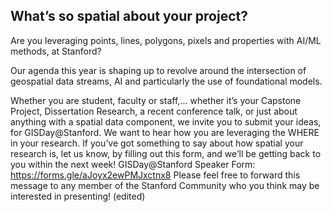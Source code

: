 ## What’s so spatial about your project?



Are you leveraging points, lines, polygons, pixels and properties with AI/ML methods, at Stanford?

Our agenda this year is shaping up to revolve around the intersection of geospatial data streams, AI and particularly the use of foundational models. 

Whether you are student, faculty or staff,... whether it’s your Capstone Project, Dissertation Research, a recent conference talk, or just about anything with a spatial data component, we invite you to submit your ideas, for GISDay@Stanford. We want to hear how you are leveraging the WHERE in your research.
If you’ve got something to say about how spatial your research is, let us know, by filling out this form, and we’ll be getting back to you within the next week!
GISDay@Stanford Speaker Form: https://forms.gle/aJoyx2ewPMJxctnx8
Please feel free to forward this message to any member of the Stanford Community who you think may be interested in presenting! (edited) 